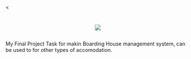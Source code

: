 <<h1 align="center">
    <img src="https://cdn.discordapp.com/attachments/859690724550508546/937586329380880434/Logo-BoardinSHADOW.png">
</h1>
 My Final Project Task for makin Boarding House management system, can be used to for other types of accomodation.
 

